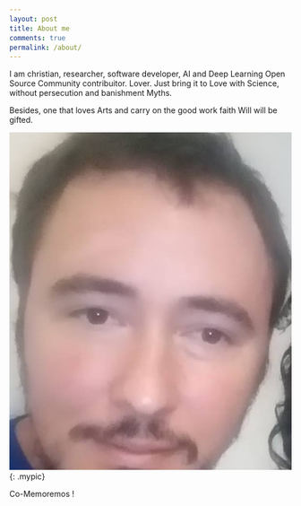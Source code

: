 ```yaml
---
layout: post
title: About me
comments: true
permalink: /about/
---
```


I am christian, researcher, software developer, AI and Deep Learning Open Source Community contribuitor. Lover. 
Just bring it to Love with Science, without persecution and banishment Myths.

Besides, one that loves Arts and carry on the good work faith Will will be gifted.

![an alt text](/assets/photo.jpg){: .mypic}

Co-Memoremos !
